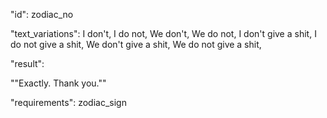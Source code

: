 "id": zodiac_no

"text_variations":
I don't, I do not, We don't, We do not, I don't give a shit, I do not give a shit, We don't give a shit, We do not give a shit,

"result":

""Exactly. Thank you.""

"requirements": zodiac_sign